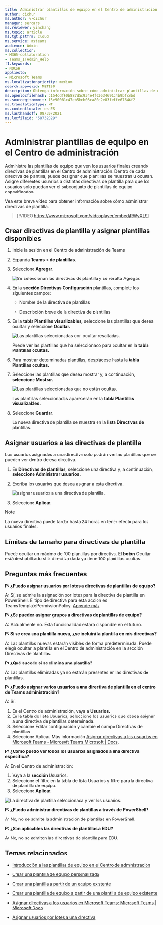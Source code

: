 ```yaml
---
title: Administrar plantillas de equipo en el Centro de administración
author: cichur
ms.author: v-cichur
manager: serdars
ms.reviewer: yinchang
ms.topic: article
ms.tgt.pltfrm: cloud
ms.service: msteams
audience: Admin
ms.collection:
- M365-collaboration
- Teams_ITAdmin_Help
f1.keywords:
- NOCSH
appliesto:
- Microsoft Teams
ms.localizationpriority: medium
search.appverid: MET150
description: Obtenga información sobre cómo administrar plantillas de equipo en el Centro de administración
ms.openlocfilehash: c154cdf60b887d5c934e4f63634691c4b9bfcdbd
ms.sourcegitcommit: 15e90083c47eb5bcb03ca80c2e83feffe67646f2
ms.translationtype: MT
ms.contentlocale: es-ES
ms.lasthandoff: 08/30/2021
ms.locfileid: "58732829"
---
```

# <a name="manage-team-templates-in-the-admin-center"></a>Administrar plantillas de equipo en el Centro de administración

Administre las plantillas de equipo que ven los usuarios finales creando directivas de plantillas en el Centro de administración. Dentro de cada directiva de plantilla, puede designar qué plantillas se muestran u ocultan.
Asigne diferentes usuarios a distintas directivas de plantilla para que los usuarios solo puedan ver el subconjunto de plantillas de equipo especificadas.

Vea este breve vídeo para obtener información sobre cómo administrar directivas de plantilla.

> [!VIDEO https://www.microsoft.com/videoplayer/embed/RWyXL9]

## <a name="create-template-policies-and-assign-available-templates"></a>Crear directivas de plantilla y asignar plantillas disponibles

1. Inicie la sesión en el Centro de administración de Teams

2. Expanda **Teams**  >  **de plantillas**.

3. Seleccione **Agregar**.

    ![Se seleccionan las directivas de plantilla y se resalta Agregar.](media/template-policies-1.png)

1. En la **sección Directivas Configuración** plantillas, complete los siguientes campos:

    - Nombre de la directiva de plantillas

    - Descripción breve de la directiva de plantillas

2. En la **tabla Plantillas visualizables,** seleccione las plantillas que desea ocultar y seleccione **Ocultar.**

    ![Las plantillas seleccionadas con ocultar resaltadas.](media/template-policies-2.png)

    Puede ver las plantillas que ha seleccionado para ocultar en la **tabla Plantillas ocultas.**

1. Para mostrar determinadas plantillas, desplácese hasta la **tabla Plantillas ocultas.**

2. Seleccione las plantillas que desea mostrar y, a continuación, **seleccione Mostrar.**

   ![Las plantillas seleccionadas que no están ocultas.](media/template-policies-3.png)

   Las plantillas seleccionadas aparecerán en la **tabla Plantillas visualizables.**
3. Seleccione **Guardar**.

   La nueva directiva de plantilla se muestra en la **lista Directivas de** plantillas.

## <a name="assign-users-to-the-template-policies"></a>Asignar usuarios a las directivas de plantilla

Los usuarios asignados a una directiva solo podrán ver las plantillas que se pueden ver dentro de esa directiva.

1. En **Directivas de plantillas,** seleccione una directiva y, a continuación, **seleccione Administrar usuarios.**

2. Escriba los usuarios que desea asignar a esta directiva.

   ![asignar usuarios a una directiva de plantilla.](media/template-policies-4.png)

3. Seleccione **Aplicar**.

> [!Note]
> La nueva directiva puede tardar hasta 24 horas en tener efecto para los usuarios finales.

## <a name="size-limits-for-template-policies"></a>Límites de tamaño para directivas de plantilla

Puede ocultar un máximo de 100 plantillas por directiva. El **botón** Ocultar está deshabilitado si la directiva dada ya tiene 100 plantillas ocultas.

## <a name="frequently-asked-questions"></a>Preguntas más frecuentes

**P: ¿Puedo asignar usuarios por lotes a directivas de plantillas de equipo?**
  
A: Sí, se admite la asignación por lotes para la directiva de plantilla en PowerShell. El tipo de directiva para esta acción es TeamsTemplatePermissionPolicy. [Aprende más](/powershell/module/teams/new-csbatchpolicyassignmentoperation)

**P: ¿Se pueden asignar grupos a directivas de plantillas de equipo?**

A: Actualmente no. Esta funcionalidad estará disponible en el futuro.

**P: Si se crea una plantilla nueva, ¿se incluirá la plantilla en mis directivas?**

A: Las plantillas nuevas estarán visibles de forma predeterminada. Puede elegir ocultar la plantilla en el Centro de administración en la sección Directivas de plantillas.

**P: ¿Qué sucede si se elimina una plantilla?**

A: Las plantillas eliminadas ya no estarán presentes en las directivas de plantillas.

**P: ¿Puedo asignar varios usuarios a una directiva de plantilla en el centro de Teams administración?**

A: Sí.

1. En el Centro de administración, vaya a **Usuarios.**
1. En la tabla de lista Usuarios, seleccione los usuarios que desea asignar a una directiva de plantillas determinada.
1. Seleccione Editar configuración y cambie el campo Directivas de plantillas.
1. Seleccione Aplicar.
   Más información [Asignar directivas a los usuarios en Microsoft Teams - Microsoft Teams Microsoft \| Docs](./assign-policies.md#assign-a-policy-to-a-batch-of-users).

**P: ¿Cómo puedo ver todos los usuarios asignados a una directiva específica?**

A: En el Centro de administración:

1. Vaya a la **sección** Usuarios.
2. Seleccione el filtro en la tabla de lista Usuarios y filtre para la directiva de plantilla de equipo.
3. Seleccione **Aplicar**.

![La directiva de plantilla seleccionada y ver los usuarios.](media/template-policies-5.png)

**P: ¿Puedo administrar directivas de plantillas a través de PowerShell?**

A: No, no se admite la administración de plantillas en PowerShell.

**P: ¿Son aplicables las directivas de plantillas a EDU?**

A: No, no se admiten las directivas de plantilla para EDU.

## <a name="related-topics"></a>Temas relacionados

- [Introducción a las plantillas de equipo en el Centro de administración](./get-started-with-teams-templates-in-the-admin-console.md)

- [Crear una plantilla de equipo personalizada](./create-a-team-template.md)

- [Crear una plantilla a partir de un equipo existente](./create-template-from-existing-team.md)

- [Crear una plantilla de equipo a partir de una plantilla de equipo existente](./create-template-from-existing-template.md)

- [Asignar directivas a los usuarios en Microsoft Teams: Microsoft Teams \| Microsoft Docs](./assign-policies.md)

- [Asignar usuarios por lotes a una directiva](/powershell/module/teams/new-csbatchpolicyassignmentoperation)
